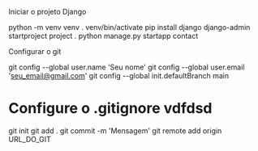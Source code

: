 Iniciar o projeto Django


python -m venv venv
. venv/bin/activate
pip install django
django-admin startproject project .
python manage.py startapp contact


Configurar o git

git config --global user.name 'Seu nome'
git config --global user.email 'seu_email@gmail.com'
git config --global init.defaultBranch main
# Configure o .gitignore vdfdsd
git init
git add .
git commit -m 'Mensagem'
git remote add origin URL_DO_GIT
